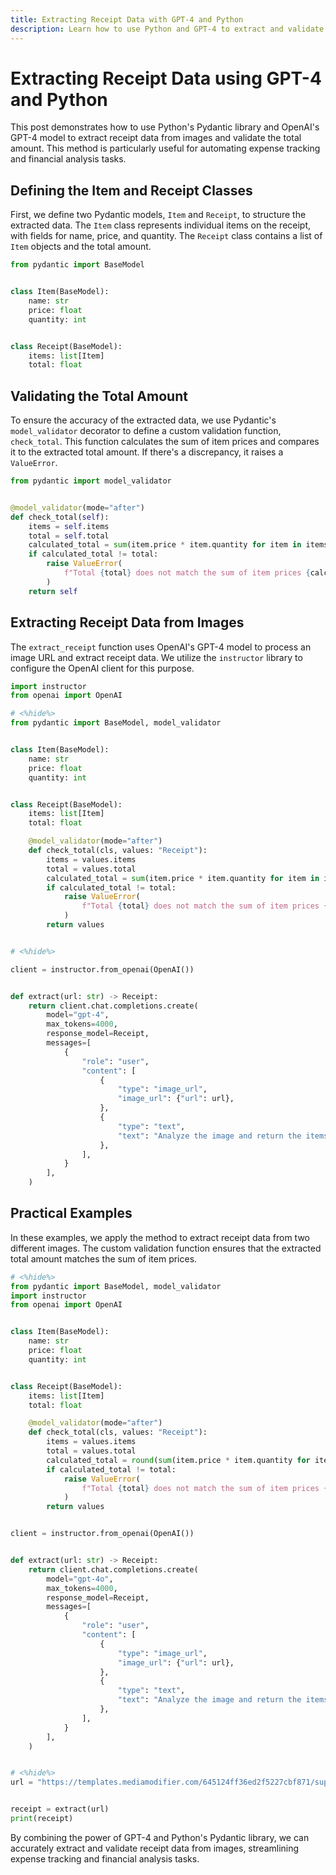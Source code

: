 ```yaml
---
title: Extracting Receipt Data with GPT-4 and Python
description: Learn how to use Python and GPT-4 to extract and validate receipt data from images for efficient expense tracking.
---
```


# Extracting Receipt Data using GPT-4 and Python

This post demonstrates how to use Python's Pydantic library and OpenAI's GPT-4 model to extract receipt data from images and validate the total amount. This method is particularly useful for automating expense tracking and financial analysis tasks.

## Defining the Item and Receipt Classes

First, we define two Pydantic models, `Item` and `Receipt`, to structure the extracted data. The `Item` class represents individual items on the receipt, with fields for name, price, and quantity. The `Receipt` class contains a list of `Item` objects and the total amount.

```python
from pydantic import BaseModel


class Item(BaseModel):
    name: str
    price: float
    quantity: int


class Receipt(BaseModel):
    items: list[Item]
    total: float
```

## Validating the Total Amount

To ensure the accuracy of the extracted data, we use Pydantic's `model_validator` decorator to define a custom validation function, `check_total`. This function calculates the sum of item prices and compares it to the extracted total amount. If there's a discrepancy, it raises a `ValueError`.

```python
from pydantic import model_validator


@model_validator(mode="after")
def check_total(self):
    items = self.items
    total = self.total
    calculated_total = sum(item.price * item.quantity for item in items)
    if calculated_total != total:
        raise ValueError(
            f"Total {total} does not match the sum of item prices {calculated_total}"
        )
    return self
```

## Extracting Receipt Data from Images

The `extract_receipt` function uses OpenAI's GPT-4 model to process an image URL and extract receipt data. We utilize the `instructor` library to configure the OpenAI client for this purpose.

```python
import instructor
from openai import OpenAI

# <%hide%>
from pydantic import BaseModel, model_validator


class Item(BaseModel):
    name: str
    price: float
    quantity: int


class Receipt(BaseModel):
    items: list[Item]
    total: float

    @model_validator(mode="after")
    def check_total(cls, values: "Receipt"):
        items = values.items
        total = values.total
        calculated_total = sum(item.price * item.quantity for item in items)
        if calculated_total != total:
            raise ValueError(
                f"Total {total} does not match the sum of item prices {calculated_total}"
            )
        return values


# <%hide%>

client = instructor.from_openai(OpenAI())


def extract(url: str) -> Receipt:
    return client.chat.completions.create(
        model="gpt-4",
        max_tokens=4000,
        response_model=Receipt,
        messages=[
            {
                "role": "user",
                "content": [
                    {
                        "type": "image_url",
                        "image_url": {"url": url},
                    },
                    {
                        "type": "text",
                        "text": "Analyze the image and return the items in the receipt and the total amount.",
                    },
                ],
            }
        ],
    )
```

## Practical Examples

In these examples, we apply the method to extract receipt data from two different images. The custom validation function ensures that the extracted total amount matches the sum of item prices.

```python
# <%hide%>
from pydantic import BaseModel, model_validator
import instructor
from openai import OpenAI


class Item(BaseModel):
    name: str
    price: float
    quantity: int


class Receipt(BaseModel):
    items: list[Item]
    total: float

    @model_validator(mode="after")
    def check_total(cls, values: "Receipt"):
        items = values.items
        total = values.total
        calculated_total = round(sum(item.price * item.quantity for item in items), 2)
        if calculated_total != total:
            raise ValueError(
                f"Total {total} does not match the sum of item prices {calculated_total}"
            )
        return values


client = instructor.from_openai(OpenAI())


def extract(url: str) -> Receipt:
    return client.chat.completions.create(
        model="gpt-4o",
        max_tokens=4000,
        response_model=Receipt,
        messages=[
            {
                "role": "user",
                "content": [
                    {
                        "type": "image_url",
                        "image_url": {"url": url},
                    },
                    {
                        "type": "text",
                        "text": "Analyze the image and return the items in the receipt and the total amount.",
                    },
                ],
            }
        ],
    )


# <%hide%>
url = "https://templates.mediamodifier.com/645124ff36ed2f5227cbf871/supermarket-receipt-template.jpg"


receipt = extract(url)
print(receipt)
```

By combining the power of GPT-4 and Python's Pydantic library, we can accurately extract and validate receipt data from images, streamlining expense tracking and financial analysis tasks.